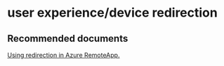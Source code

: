 <properties
	pageTitle="user experience/device redirection"
	description="user experience/device redirection"
	service="microsoft.remoteapp"
	resource=""
	authors="aashu"
	displayOrder=""
	selfHelpType="generic"
	supportTopicIds="32335845"
	resourceTags=""
	productPesIds="15540"
	cloudEnvironments="public"
/>

# user experience/device redirection

## **Recommended documents**
[Using redirection in Azure RemoteApp.](https://azure.microsoft.com/documentation/articles/remoteapp-redirection/)
